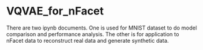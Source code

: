 # VQVAE_for_nFacet

There are two ipynb documents. One is used for MNIST dataset to do model comparison and performance analysis. The other is for application to nFacet data to reconstruct real data and generate synthetic data.
